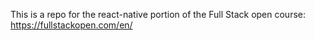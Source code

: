 This is a repo for the react-native portion of the Full Stack open course: https://fullstackopen.com/en/
